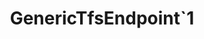 ---
optionsClassName: 
optionsClassFullName: 
configurationSamples: []
description: missng XML code comments
className: GenericTfsEndpoint`1
typeName: Endpoints
architecture: v2
options: []
status: missng XML code comments
processingTarget: missng XML code comments
classFile: ''
optionsClassFile: 

redirectFrom: []
layout: reference
toc: true
permalink: /Reference/v2/Endpoints/GenericTfsEndpoint`1/
title: GenericTfsEndpoint`1
categories:
- Endpoints
- v2
topics:
- topic: notes
  path: ../../../../../docs/Reference/v2/Endpoints/GenericTfsEndpoint`1-notes.md
  exists: false
  markdown: ''
- topic: introduction
  path: ../../../../../docs/Reference/v2/Endpoints/GenericTfsEndpoint`1-introduction.md
  exists: false
  markdown: ''

---